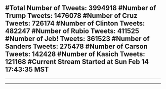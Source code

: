 #Total Number of Tweets: 3994918 
#Number of Trump Tweets: 1476078
#Number of Cruz Tweets: 726174
#Number of Clinton Tweets: 482247
#Number of Rubio Tweets: 411525
#Number of Jeb! Tweets: 361523
#Number of Sanders Tweets: 275478
#Number of Carson Tweets: 142428
#Number of Kasich Tweets: 121168
#Current Stream Started at Sun Feb 14 17:43:35 MST
---
---
---
